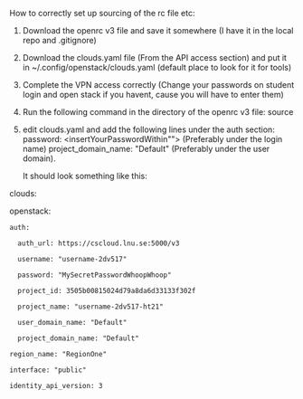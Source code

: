 How to correctly set up sourcing of the rc file etc:

1. Download the openrc v3 file and save it somewhere (I have it in the local repo and .gitignore)
2. Download the clouds.yaml file (From the API access section) and put it in ~/.config/openstack/clouds.yaml (default place to look for it for tools)
3. Complete the VPN access correctly (Change your passwords on student login and open stack if you havent, cause you will have to enter them)
4. Run the following command in the directory of the openrc v3 file:
    source <insertFileNameHere>
5. edit clouds.yaml and add the following lines under the auth section:
    password: <insertYourPasswordWithin"">  (Preferably under the login name)
    project_domain_name: "Default"  (Preferably under the user domain).

    It should look something like this:

clouds:
    
  openstack:
    
    auth:
    
      auth_url: https://cscloud.lnu.se:5000/v3
    
      username: "username-2dv517"
    
      password: "MySecretPasswordWhoopWhoop"
    
      project_id: 3505b00815024d79a8da6d33133f302f
    
      project_name: "username-2dv517-ht21"
    
      user_domain_name: "Default"
    
      project_domain_name: "Default"
    
    region_name: "RegionOne"
    
    interface: "public"
    
    identity_api_version: 3

